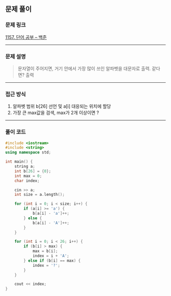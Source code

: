 ##  문제 풀이

###  문제 링크  
[1157. 단어 공부 – 백준](https://www.acmicpc.net/problem/1157)

---

###  문제 설명  
> 문자열이 주어지면, 거기 안에서 가장 많이 쓰인 알파벳을 대문자로 출력. 같다면? 출력
---

###  접근 방식  
1. 알파벳 범위 b[26] 선언 및 a[i] 대응되는 위치에 할당
2. 가장 큰 max값을 검색, max가 2개 이상이면 ?
---

### 풀이 코드

```cpp
#include <iostream>
#include <string>
using namespace std;

int main() {
    string a;
    int b[26] = {0};
    int max = 0;
    char index;

    cin >> a;
    int size = a.length();

    for (int i = 0; i < size; i++) {
        if (a[i] >= 'a') {
            b[a[i] - 'a']++;
        } else {
            b[a[i] - 'A']++;
        }
    }

    for (int i = 0; i < 26; i++) {
        if (b[i] > max) {
            max = b[i];
            index = i + 'A';
        } else if (b[i] == max) {
            index = '?';
        }
    }

    cout << index;
}

```

